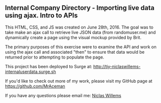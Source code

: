 ## Internal Company Directory - Importing live data using ajax. Intro to APIs

This HTML, CSS, and JS was created on June 28th, 2016.  The goal was to take make an ajax call to retrieve live JSON data (from randomuser.me) and dynamically create a page using the visual mockup provided by Brit.

The primary purposes of this exercise were to examine the API and work on using the ajax call and associated "then" to ensure that data would be returned prior to attempting to populate the page.

This project has been deployed to Surge at:
http://tiy-niclaswillems-internaluserdata.surge.sh

If you'd like to check out more of my work, please visit my GitHub page at https://github.com/MrAceman

If you have any questions please email me: [Niclas Willems](mailto:niclas.willems@gmail.com)
